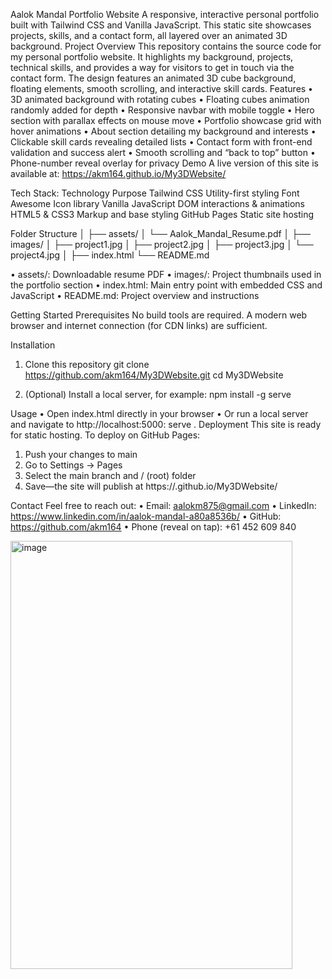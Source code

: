 Aalok Mandal Portfolio Website
A responsive, interactive personal portfolio built with Tailwind CSS and Vanilla JavaScript. This static site showcases projects, skills, and a contact form, all layered over an animated 3D background.
Project Overview
This repository contains the source code for my personal portfolio website. It highlights my background, projects, technical skills, and provides a way for visitors to get in touch via the contact form. The design features an animated 3D cube background, floating elements, smooth scrolling, and interactive skill cards.
Features
•	3D animated background with rotating cubes
•	Floating cubes animation randomly added for depth
•	Responsive navbar with mobile toggle
•	Hero section with parallax effects on mouse move
•	Portfolio showcase grid with hover animations
•	About section detailing my background and interests
•	Clickable skill cards revealing detailed lists
•	Contact form with front-end validation and success alert
•	Smooth scrolling and “back to top” button
•	Phone-number reveal overlay for privacy
Demo
A live version of this site is available at: https://akm164.github.io/My3DWebsite/ 

Tech Stack:
Technology	Purpose
Tailwind CSS	Utility-first styling
Font Awesome	Icon library
Vanilla JavaScript	DOM interactions & animations
HTML5 & CSS3	Markup and base styling
GitHub Pages	Static site hosting

Folder Structure
│
├── assets/
│   └── Aalok_Mandal_Resume.pdf
│
├── images/
│   ├── project1.jpg
│   ├── project2.jpg
│   ├── project3.jpg
│   └── project4.jpg
│
├── index.html
└── README.md

• assets/: Downloadable resume PDF
• images/: Project thumbnails used in the portfolio section
• index.html: Main entry point with embedded CSS and JavaScript
• README.md: Project overview and instructions

Getting Started
Prerequisites
No build tools are required. A modern web browser and internet connection (for CDN links) are sufficient.

Installation
1.	Clone this repository
git clone https://github.com/akm164/My3DWebsite.git
cd My3DWebsite


2.	(Optional) Install a local server, for example:
npm install -g serve

Usage
•	Open index.html directly in your browser
•	Or run a local server and navigate to http://localhost:5000:
serve .
Deployment
This site is ready for static hosting. To deploy on GitHub Pages:
1.	Push your changes to main
2.	Go to Settings → Pages
3.	Select the main branch and / (root) folder
4.	Save—the site will publish at https://<your-username>.github.io/My3DWebsite/

Contact
Feel free to reach out:
•	Email: aalokm875@gmail.com 
•	LinkedIn: https://www.linkedin.com/in/aalok-mandal-a80a8536b/ 
•	GitHub: https://github.com/akm164 
•	Phone (reveal on tap): +61 452 609 840




<img width="451" height="685" alt="image" src="https://github.com/user-attachments/assets/93bddb4e-e6b4-4e38-b4a1-6243b24bf254" />
